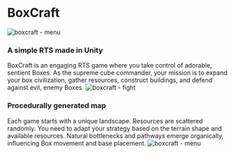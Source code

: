 # BoxCraft
![boxcraft - menu](https://github.com/hlepps/BoxCraft/assets/44844164/74a1b887-f4a4-47ab-be59-38622bdaef32)


### A simple RTS made in Unity
BoxCraft is an engaging RTS game where you take control of adorable, sentient Boxes. As the supreme cube commander, your mission is to expand your box civilization, gather resources, construct buildings, and defend against evil, enemy Boxes.
![boxcraft - fight](https://github.com/hlepps/BoxCraft/assets/44844164/08ec3208-bb2e-41ea-8142-b3c631bc1de8)


### Procedurally generated map
Each game starts with a unique landscape. Resources are scattered randomly. You need to adapt your strategy based on the terrain shape and available resources. Natural bottlenecks and pathways emerge organically, influencing Box movement and base placement.
![boxcraft - menu](https://github.com/hlepps/BoxCraft/assets/44844164/280000c3-de70-4bc6-8efb-29253b29fdbe)
